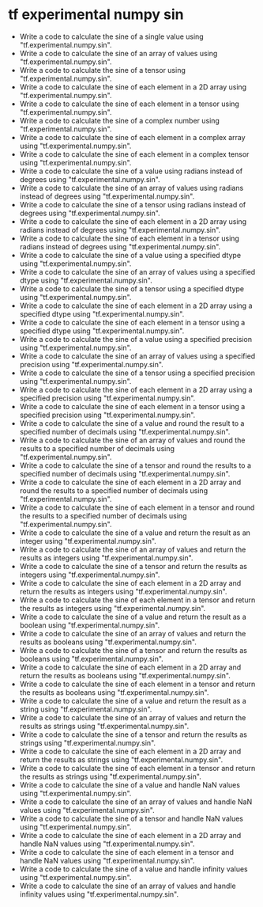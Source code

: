 # tf experimental numpy sin

- Write a code to calculate the sine of a single value using "tf.experimental.numpy.sin".
- Write a code to calculate the sine of an array of values using "tf.experimental.numpy.sin".
- Write a code to calculate the sine of a tensor using "tf.experimental.numpy.sin".
- Write a code to calculate the sine of each element in a 2D array using "tf.experimental.numpy.sin".
- Write a code to calculate the sine of each element in a tensor using "tf.experimental.numpy.sin".
- Write a code to calculate the sine of a complex number using "tf.experimental.numpy.sin".
- Write a code to calculate the sine of each element in a complex array using "tf.experimental.numpy.sin".
- Write a code to calculate the sine of each element in a complex tensor using "tf.experimental.numpy.sin".
- Write a code to calculate the sine of a value using radians instead of degrees using "tf.experimental.numpy.sin".
- Write a code to calculate the sine of an array of values using radians instead of degrees using "tf.experimental.numpy.sin".
- Write a code to calculate the sine of a tensor using radians instead of degrees using "tf.experimental.numpy.sin".
- Write a code to calculate the sine of each element in a 2D array using radians instead of degrees using "tf.experimental.numpy.sin".
- Write a code to calculate the sine of each element in a tensor using radians instead of degrees using "tf.experimental.numpy.sin".
- Write a code to calculate the sine of a value using a specified dtype using "tf.experimental.numpy.sin".
- Write a code to calculate the sine of an array of values using a specified dtype using "tf.experimental.numpy.sin".
- Write a code to calculate the sine of a tensor using a specified dtype using "tf.experimental.numpy.sin".
- Write a code to calculate the sine of each element in a 2D array using a specified dtype using "tf.experimental.numpy.sin".
- Write a code to calculate the sine of each element in a tensor using a specified dtype using "tf.experimental.numpy.sin".
- Write a code to calculate the sine of a value using a specified precision using "tf.experimental.numpy.sin".
- Write a code to calculate the sine of an array of values using a specified precision using "tf.experimental.numpy.sin".
- Write a code to calculate the sine of a tensor using a specified precision using "tf.experimental.numpy.sin".
- Write a code to calculate the sine of each element in a 2D array using a specified precision using "tf.experimental.numpy.sin".
- Write a code to calculate the sine of each element in a tensor using a specified precision using "tf.experimental.numpy.sin".
- Write a code to calculate the sine of a value and round the result to a specified number of decimals using "tf.experimental.numpy.sin".
- Write a code to calculate the sine of an array of values and round the results to a specified number of decimals using "tf.experimental.numpy.sin".
- Write a code to calculate the sine of a tensor and round the results to a specified number of decimals using "tf.experimental.numpy.sin".
- Write a code to calculate the sine of each element in a 2D array and round the results to a specified number of decimals using "tf.experimental.numpy.sin".
- Write a code to calculate the sine of each element in a tensor and round the results to a specified number of decimals using "tf.experimental.numpy.sin".
- Write a code to calculate the sine of a value and return the result as an integer using "tf.experimental.numpy.sin".
- Write a code to calculate the sine of an array of values and return the results as integers using "tf.experimental.numpy.sin".
- Write a code to calculate the sine of a tensor and return the results as integers using "tf.experimental.numpy.sin".
- Write a code to calculate the sine of each element in a 2D array and return the results as integers using "tf.experimental.numpy.sin".
- Write a code to calculate the sine of each element in a tensor and return the results as integers using "tf.experimental.numpy.sin".
- Write a code to calculate the sine of a value and return the result as a boolean using "tf.experimental.numpy.sin".
- Write a code to calculate the sine of an array of values and return the results as booleans using "tf.experimental.numpy.sin".
- Write a code to calculate the sine of a tensor and return the results as booleans using "tf.experimental.numpy.sin".
- Write a code to calculate the sine of each element in a 2D array and return the results as booleans using "tf.experimental.numpy.sin".
- Write a code to calculate the sine of each element in a tensor and return the results as booleans using "tf.experimental.numpy.sin".
- Write a code to calculate the sine of a value and return the result as a string using "tf.experimental.numpy.sin".
- Write a code to calculate the sine of an array of values and return the results as strings using "tf.experimental.numpy.sin".
- Write a code to calculate the sine of a tensor and return the results as strings using "tf.experimental.numpy.sin".
- Write a code to calculate the sine of each element in a 2D array and return the results as strings using "tf.experimental.numpy.sin".
- Write a code to calculate the sine of each element in a tensor and return the results as strings using "tf.experimental.numpy.sin".
- Write a code to calculate the sine of a value and handle NaN values using "tf.experimental.numpy.sin".
- Write a code to calculate the sine of an array of values and handle NaN values using "tf.experimental.numpy.sin".
- Write a code to calculate the sine of a tensor and handle NaN values using "tf.experimental.numpy.sin".
- Write a code to calculate the sine of each element in a 2D array and handle NaN values using "tf.experimental.numpy.sin".
- Write a code to calculate the sine of each element in a tensor and handle NaN values using "tf.experimental.numpy.sin".
- Write a code to calculate the sine of a value and handle infinity values using "tf.experimental.numpy.sin".
- Write a code to calculate the sine of an array of values and handle infinity values using "tf.experimental.numpy.sin".